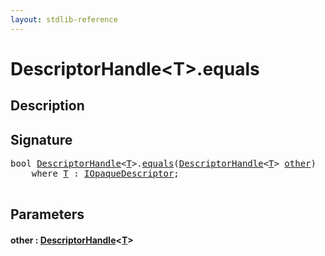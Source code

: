 ```yaml
---
layout: stdlib-reference
---
```


# DescriptorHandle\<T\>\.equals

## Description





## Signature 

<pre>
<span class="code_keyword">bool</span> <a href="../types/descriptorhandle-0a/index" class="code_type">DescriptorHandle</a>&lt;<a href="../types/descriptorhandle-0a/index#typeparam-T" class="code_type">T</a>&gt;.<a href="equals">equals</a>(<a href="../types/descriptorhandle-0a/index" class="code_type">DescriptorHandle</a>&lt;<a href="../types/descriptorhandle-0a/index#typeparam-T" class="code_type">T</a>&gt; <a href="equals#decl-other" class="code_param">other</a>)
    <span class='code_keyword'>where</span> <a href="../types/descriptorhandle-0a/index#typeparam-T" class="code_type">T</a> : <a href="../interfaces/iopaquedescriptor-017/index" class="code_type">IOpaqueDescriptor</a>;

</pre>

## Parameters

####  <a id="decl-other"></a>other  : [DescriptorHandle](../types/descriptorhandle-0a/index)\<[T](../types/descriptorhandle-0a/index#typeparam-T)\>

